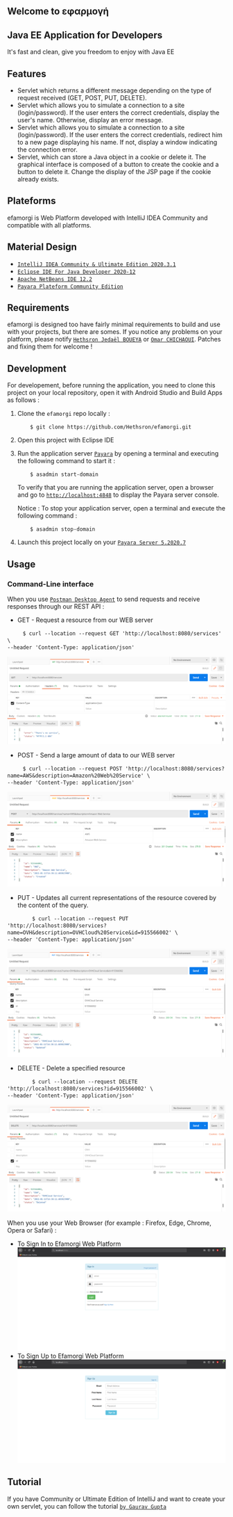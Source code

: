 ## Welcome to **εφαρμογή**

## Java EE Application for Developers

It's fast and clean, give you freedom to enjoy with Java EE

## Features

*   Servlet which returns a different message depending on the type of request received (GET, POST, PUT, DELETE).
*   Servlet which allows you to simulate a connection to a site (login/password). If the user enters the correct credentials, display the user's name. Otherwise, display an error message.
*   Servlet which allows you to simulate a connection to a site (login/password). If the user enters the correct credentials, redirect him to a new page displaying his name. If not, display a window indicating the connection error.
*   Servlet, which can store a Java object in a cookie or delete it. The graphical interface is composed of a button to create the cookie and a button to delete it. Change the display of the JSP page if the cookie already exists.

## Plateforms

efamorgi is Web Platform developed with IntelliJ IDEA Community and compatible with all platforms.

## Material Design

*  [`IntelliJ IDEA Community & Ultimate Edition 2020.3.1`](https://www.jetbrains.com/fr-fr/idea/)
*  [`Eclipse IDE For Java Developer 2020-12`](https://www.eclipse.org/)
*  [`Apache NetBeans IDE 12.2`](https://fr.netbeans.org/)
*  [`Payara Plateform Community Edition`](https://www.payara.fish/)


## Requirements

efamorgi is designed too have fairly minimal requirements to build and use with your projects, but there are somes. If you notice any problems on your platform, please notify [`Hethsron Jedaël BOUEYA`](mailto:hetshron-jeadel.boueya@uha.fr) or [`Omar CHICHAOUI`](mailto:omar.chichaoui@uha.fr). Patches and fixing them for welcome !

## Development
For developement, before running the application, you need to clone this project on your local repository, open it with Android Studio and Build Apps as follows :

1. Clone the `efamorgi` repo locally :

    ```console
        $ git clone https://github.com/Hethsron/efamorgi.git
    ```

2. Open this project with Eclipse IDE

3. Run the application server [`Payara`](https://www.payara.fish/) by opening a terminal and executing the following command to start it :

    ```console
        $ asadmin start-domain
    ```

    To verify that you are running the application server, open a browser and go to [`http://localhost:4848`](http://localhost:4848) to display the Payara server console.

    Notice : To stop your application server, open a terminal and execute the following command :

    ```console
        $ asadmin stop-domain
    ```

4. Launch this project locally on your [`Payara Server 5.2020.7`](https://www.payara.fish/downloads/payara-platform-community-edition/)

## Usage

### Command-Line interface
When you use [`Postman Desktop Agent`](https://www.postman.com/) to send requests and receive responses through our REST API :

   * GET - Request a resource from our WEB server
   ```console
        $ curl --location --request GET 'http://localhost:8080/services' \
--header 'Content-Type: application/json'
   ```
![Figure 1-1. GET](src/main/webapp/META-INF/assets/png/1.png)

   * POST - Send a large amount of data to our WEB server
   ```console
        $ curl --location --request POST 'http://localhost:8080/services?name=AWS&description=Amazon%20Web%20Service' \
--header 'Content-Type: application/json'
   ```
![Figure 1-2. POST](src/main/webapp/META-INF/assets/png/2.png)

   * PUT - Updates all current representations of the resource covered by the content of the query.
```console
        $ curl --location --request PUT 'http://localhost:8080/services?name=OVH&description=OVHCloud%20Service&id=915566002' \
--header 'Content-Type: application/json'
   ```
![Figure 1-3. POST](src/main/webapp/META-INF/assets/png/3.png)

   * DELETE - Delete a specified resource
```console
        $ curl --location --request DELETE 'http://localhost:8080/services?id=915566002' \
--header 'Content-Type: application/json'
```
![Figure 1-4. POST](src/main/webapp/META-INF/assets/png/4.png)
     
When you use your Web Browser (for example : Firefox, Edge, Chrome, Opera or Safari) :
   * To Sign In to Efamorgi Web Platform
![Figure 1-10. SIGN IN PAGE](src/main/webapp/META-INF/assets/png/5.png)
   * To Sign Up to Efamorgi Web Platform
![Figure 1-12. SIGN UP PAGE](src/main/webapp/META-INF/assets/png/6.png)
## Tutorial

If you have Community or Ultimate Edition of IntelliJ and want to create your own servlet, you can follow the tutorial [`by Gaurav Gupta`](https://blog.payara.fish/payara-platform-support-for-intellij-plugin)
